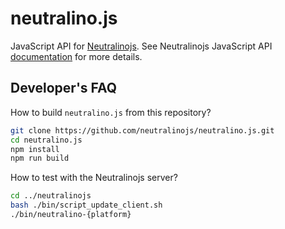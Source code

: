 # neutralino.js

JavaScript API for [Neutralinojs](https://github.com/neutralinojs/neutralinojs). See Neutralinojs JavaScript API [documentation](https://neutralino.js.org/docs/api/introduction) for more details.

## Developer's FAQ

How to build `neutralino.js` from this repository?

```bash
git clone https://github.com/neutralinojs/neutralino.js.git
cd neutralino.js
npm install
npm run build
```

How to test with the Neutralinojs server?

```bash
cd ../neutralinojs
bash ./bin/script_update_client.sh
./bin/neutralino-{platform}
```


